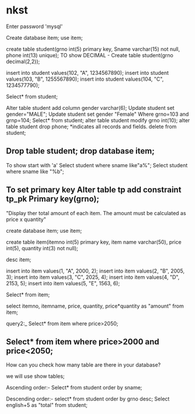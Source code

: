 # nkst
Enter password 'mysql'

Create database item;
use item;

create table student(grno int(5) primary key, Sname varchar(15) not null, phone int(13) unique);
TO show DECIMAL - Create table student(grno decimal(2,2));

insert into student values(102, "A", 1234567890);
insert into student values(103, "B", 1255567890);
insert into student values(104, "C", 1234577790);

Select* from student; 

Alter table student add column gender varchar(6);
Update student set gender="MALE";
Update student set gender "Female" Where grno=103 and grnp=104;
Select* from student;
alter table student modify grno int(10);
alter table student drop phone;
*indicates all records and fields.
delete from student;

Drop table student;
drop database item;
----------------------

To show start with 'a'
Select student where sname like"a%";
Select student where sname like "%b";

To set primary key 
Alter table tp
add constraint tp_pk
Primary key(grno);
--------------------

"Display ther total amount of each item. The amount must be calculated as price x quantity"

create database item;
use item;

create table item(itemno int(5) primary key, item name varchar(50), price int(5), quantity int(3) not null);

desc item;

insert into item values(1, "A", 2000, 2);
insert into item values(2, "B", 2005, 3);
insert into item values(3, "C", 2025, 4);
insert into item values(4, "D", 2153, 5);
insert into item values(5, "E", 1563, 6);

Select* from item;

select itemno, itemname, price, quantity, price*quantity as "amount" from item;

query2:_
Select* from item where price>2050;

Select* from item where price>2000 and price<2050;
---------------------------------------------------------

How can you check how many table are there in your database?

we will use show tables;

Ascending order:-
Select* from student order by sname;

Descending order:-
select* from student order by grno desc;
Select english+5 as "total" from student;
